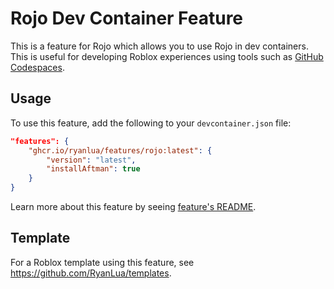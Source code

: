 # Rojo Dev Container Feature

This is a feature for Rojo which allows you to use Rojo in dev containers. This is useful for developing Roblox experiences using tools such as [GitHub Codespaces](https://github.com/features/codespaces).

## Usage

To use this feature, add the following to your `devcontainer.json` file:

```json
"features": {
	"ghcr.io/ryanlua/features/rojo:latest": {
		"version": "latest",
		"installAftman": true
	}
}
```

Learn more about this feature by seeing [feature's README](https://github.com/RyanLua/features/tree/main/src/rojo).

## Template

For a Roblox template using this feature, see https://github.com/RyanLua/templates.

